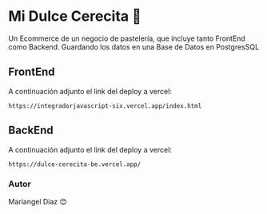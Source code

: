 # Mi Dulce Cerecita 🍒

Un Ecommerce de un negocio de pastelería, que incluye tanto FrontEnd como Backend. Guardando los datos en una Base de Datos en PostgresSQL

## FrontEnd

A continuación adjunto el link del deploy a vercel: 

```
https://integradorjavascript-six.vercel.app/index.html
```

## BackEnd 

A continuación adjunto el link del deploy a vercel: 

```
https://dulce-cerecita-be.vercel.app/

```


### Autor

Mariangel Diaz 😊

